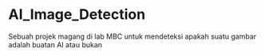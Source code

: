 # AI_Image_Detection
Sebuah projek magang di lab MBC untuk mendeteksi apakah suatu gambar adalah buatan AI atau bukan
